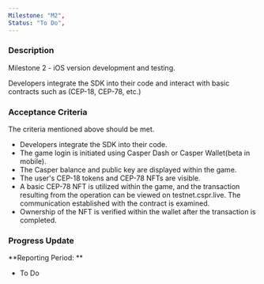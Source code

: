 ```yaml
---
Milestone: "M2",
Status: "To Do",
---
```

<!--lang:en--> 
### Description

Milestone 2 - iOS version development and testing. 

Developers integrate the SDK into their code and interact with basic contracts such as (CEP-18, CEP-78, etc.)


### Acceptance Criteria

The criteria mentioned above should be met. 
- Developers integrate the SDK into their code. 
- The game login is initiated using Casper Dash or Casper Wallet(beta in mobile). 
- The Casper balance and public key are displayed within the game. 
- The user's CEP-18 tokens and CEP-78 NFTs are visible. 
- A basic CEP-78 NFT is utilized within the game, and the transaction resulting from the 
operation can be viewed on testnet.cspr.live. The communication established with the contract is examined. 
- Ownership of the NFT is verified within the wallet after the transaction is completed. 


### Progress Update

**Reporting Period: **
- To Do

